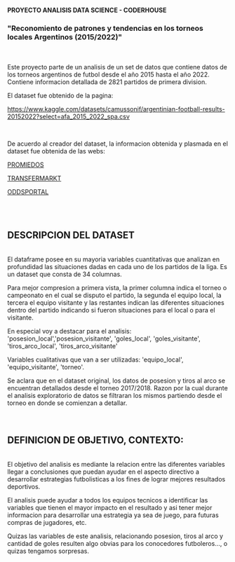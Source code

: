  **PROYECTO ANALISIS DATA SCIENCE - CODERHOUSE**

### "Reconomiento de patrones y tendencias en los torneos locales Argentinos (2015/2022)"

<br><br>
Este proyecto parte de un analisis de un set de datos que contiene datos de los torneos argentinos de futbol desde el año 2015 hasta el año 2022. Contiene informacion detallada de 2821 partidos de primera division.
<br>

El dataset fue obtenido de la pagina:
<br>

https://www.kaggle.com/datasets/camussonif/argentinian-football-results-20152022?select=afa_2015_2022_spa.csv

<br>

De acuerdo al creador del dataset, la informacion obtenida y plasmada en el dataset fue obtenida de las webs:
<br>

[PROMIEDOS](https://www.promiedos.com.ar/ )	
 
[TRANSFERMARKT](https://www.transfermarkt.com/ )

[ODDSPORTAL](https://www.oddsportal.com/)

<br><br>



##  **DESCRIPCION DEL DATASET**
<br>
El dataframe posee en su mayoria variables cuantitativas que analizan en profundidad las situaciones dadas en cada uno de los partidos de la liga. Es un dataset que consta de 34 columnas.

Para mejor compresion a primera vista, la primer columna indica el torneo o campeonato en el cual se disputo el partido, la segunda el equipo local, la tercera el equipo visitante y las restantes indican las diferentes situaciones dentro del partido indicando si fueron situaciones para el local o para el visitante.

En especial voy a destacar para el analisis: 'posesion_local','posesion_visitante', 'goles_local', 'goles_visitante', 'tiros_arco_local', 'tiros_arco_visitante'

Variables cualitativas que van a ser utilizadas: 'equipo_local', 'equipo_visitante', 'torneo'.

Se aclara que en el dataset original, los datos de posesion y tiros al arco se encuentran detallados desde el torneo 2017/2018. Razon por la cual durante el analisis exploratorio de datos se filtraran los mismos partiendo desde el torneo en donde se comienzan a detallar.
<br>
<br>
<br>




## **DEFINICION DE OBJETIVO, CONTEXTO:**
<br>
El objetivo del analisis es mediante la relacion entre las diferentes variables llegar a conclusiones que puedan ayudar en el aspecto directivo a desarrollar estrategias futbolisticas a los fines de lograr mejores resultados deportivos.

El analisis puede ayudar a todos los equipos tecnicos a identificar las variables que tienen el mayor impacto en el resultado y asi tener mejor informacion para desarrollar una estrategia ya sea de juego, para futuras compras de jugadores, etc. 

Quizas las variables de este analisis, relacionando posesion, tiros al arco y cantidad de goles resulten algo obvias para los conocedores futboleros..., o quizas tengamos sorpresas.
<br>
<br>
<br>




